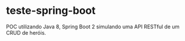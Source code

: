 # teste-spring-boot

POC utilizando Java 8, Spring Boot 2 simulando uma API RESTful de um CRUD de heróis.
